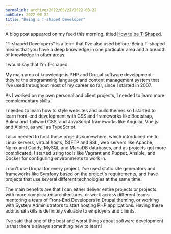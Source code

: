 ```yaml
---
permalink: archive/2022/08/22/2022-08-22
pubDate: 2022-08-22
title: "Being a T-shaped Developer"
---
```


A blog post appeared on my feed this morning, titled [How to be T-Shaped](https://www.nomensa.com/blog/how-to-be-t-shaped).

"T-shaped Developers" is a term that I've also used before. Being T-shaped means that you have a deep knowledge in one particular area and a breadth of knowledge in other areas.

I would say that I'm T-shaped.

My main area of knowledge is PHP and Drupal software development - they're the programming language and content management system that I've used throughout most of my career so far, since I started in 2007.

As I worked on my own personal and client projects, I needed to learn more complementary skills.

I needed to learn how to style websites and build themes so I started to learn front-end development with CSS and frameworks like Bootstrap, Bulma and Tailwind CSS, and JavaScript frameworks like Angular, Vue.js and Alpine, as well as TypeScript.

I also needed to host these projects somewhere, which introduced me to Linux servers, virtual hosts, (S)FTP and SSL, web servers like Apache, Nginx and Caddy, MySQL and MariaDB databases, and as projects got more complicated, I started using tools like Vagrant and Puppet, Ansible, and Docker for configuring environments to work in.

I don't use Drupal for every project. I've used static site generators and frameworks like Symfony based on the project's requirements, and have projects that use several different technologies at the same time.

The main benefits are that I can either deliver entire projects or projects with more complicated architectures, or work across different teams - mentoring a team of Front-End Developers in Drupal theming, or working with System Administrators to start hosting PHP applications. Having these additional skills is definitely valuable to employers and clients.

I've said that one of the best and worst things about software development is that there's always something new to learn!
